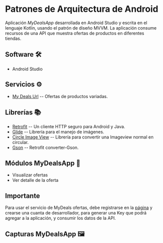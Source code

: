 # Patrones de Arquitectura de Android
Aplicación *MyDealsApp*   desarrollada en Android Studio y escrita en el lenguaje Kotlin, usando el patrón de diseño MVVM. La aplicación consume recursos de una API que muestra ofertas de productos en diferentes tiendas.

## Software :hammer_and_wrench:

* Android Studio  

## Servicios  	:gear:

* [My Deals Url](https://linkmydeals.com/) -- Ofertas  de productos variadas.


## Librerías :books:
 
* [Retrofit](https://square.github.io/retrofit/) -- Un cliente HTTP seguro para Android y Java.
* [Glide](https://github.com/bumptech/glide) -- Librería para el manejo de imágenes.
* [Circle Image View](https://github.com/hdodenhof/CircleImageView) -- Librería para convertir una Imageview normal en circular.
* [Gson](https://square.github.io/retrofit/) -- Retrofit converter-Gson.

## Módulos MyDealsApp 	:iphone:
* Visualizar ofertas
* Ver detalle de la oferta

## Importante 

Para usar el servicio de MyDeals ofertas, debe registrarse en la [página](https://linkmydeals.com/)  y crearse una cuanta de desarrollador, para generar una Key que podrá agregar a la aplicación, y consumir los datos de la API.



## Capturas MyDealsApp :framed_picture:



